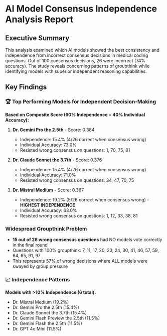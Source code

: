 # AI Model Consensus Independence Analysis Report

## Executive Summary

This analysis examined which AI models showed the best consistency and independence from incorrect consensus decisions in medical coding questions. Out of 100 consensus decisions, 26 were incorrect (74% accuracy). The study reveals concerning patterns of groupthink while identifying models with superior independent reasoning capabilities.

## Key Findings

### 🏆 Top Performing Models for Independent Decision-Making

**Based on Composite Score (60% Independence + 40% Individual Accuracy):**

1. **Dr. Gemini Pro the 2.5th** - Score: 0.384
   - Independence: 15.4% (4/26 correct when consensus wrong)
   - Individual Accuracy: 73.0%
   - Resisted wrong consensus on questions: 1, 70, 75, 81

2. **Dr. Claude Sonnet the 3.7th** - Score: 0.376
   - Independence: 15.4% (4/26 correct when consensus wrong)
   - Individual Accuracy: 71.0%
   - Resisted wrong consensus on questions: 34, 47, 70, 75

3. **Dr. Mistral Medium** - Score: 0.367
   - Independence: 19.2% (5/26 correct when consensus wrong) - **HIGHEST INDEPENDENCE**
   - Individual Accuracy: 63.0%
   - Resisted wrong consensus on questions: 1, 12, 33, 38, 81

### Widespread Groupthink Problem

- **15 out of 26 wrong consensus questions** had NO models vote correctly in the final round
- Questions with 100% groupthink: 7, 11, 17, 20, 23, 24, 30, 41, 46, 57, 59, 64, 65, 91, 97
- This represents 57% of wrong decisions where ALL models were swayed by group pressure

### 📈 Independence Patterns

**Models with >10% Independence (6 total):**
- Dr. Mistral Medium (19.2%)
- Dr. Gemini Pro the 2.5th (15.4%)  
- Dr. Claude Sonnet the 3.7th (15.4%)
- Dr. Gemini Flash Preview the 2.5th (11.5%)
- Dr. Gemini Flash the 2.5th (11.5%)
- Dr. GPT 4o Mini (11.5%)